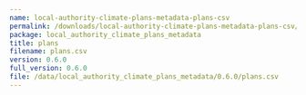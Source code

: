 ```yaml
---
name: local-authority-climate-plans-metadata-plans-csv
permalink: /downloads/local-authority-climate-plans-metadata-plans-csv/0_6_0
package: local_authority_climate_plans_metadata
title: plans
filename: plans.csv
version: 0.6.0
full_version: 0.6.0
file: /data/local_authority_climate_plans_metadata/0.6.0/plans.csv
---
```

